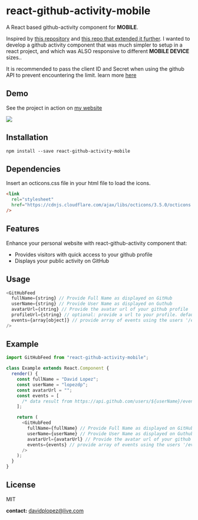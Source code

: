 # react-github-activity-mobile

A React based github-activity component for **MOBILE**.

Inspired by [this repository](https://github.com/caseyscarborough/github-activity) and [this repo that extended it further](https://github.com/piotrromanowski/react-github-activity). I wanted to develop a github activity component that was much simpler to setup in a react project, and which was ALSO responsive to different **MOBILE DEVICE** sizes..

It is recommended to pass the client ID and Secret when using the github API to prevent encountering the limit. learn more [here](https://developer.github.com/v3/#oauth2-keysecret)

## Demo

See the project in action on [my website](https://davidplopez.com)

![](https://raw.githubusercontent.com/lopezdp/react-github-activity-mobile/master/gh-activity-mobile.png)

## Installation

`npm install --save react-github-activity-mobile`

## Dependencies

Insert an octicons.css file in your html file to load the icons.

```html
<link
  rel="stylesheet"
  href="https://cdnjs.cloudflare.com/ajax/libs/octicons/3.5.0/octicons.min.css"
/>
```

## Features

Enhance your personal website with react-github-activity component that:

- Provides visitors with quick access to your github profile
- Displays your public activity on GitHub

## Usage

```js
<GitHubFeed
  fullName={string} // Provide Full Name as displayed on GitHub
  userName={string} // Provide User Name as displayed on Guthub
  avatarUrl={string} // Provide the avatar url of your github profile
  profileUrl={string} // optional: provide a url to your profile. default -> https://github.com/${userName}
  events={array[object]} // provide array of events using the users '/events' endpoint of github api
/>
```

## Example

```js
import GitHubFeed from "react-github-activity-mobile";

class Example extends React.Component {
  render() {
    const fullName = "David Lopez";
    const userName = "lopezdp";
    const avatarUrl = "";
    const events = [
      /* data result from https://api.github.com/users/${userName}/events */
    ];

    return (
      <GitHubFeed
        fullName={fullName} // Provide Full Name as displayed on GitHub
        userName={userName} // Provide User Name as displayed on Guthub
        avatarUrl={avatarUrl} // Provide the avatar url of your github profile
        events={events} // provide array of events using the users '/events' endpoint of github api
      />
    );
  }
}
```

## License

MIT

**contact:** davidplopez@live.com
